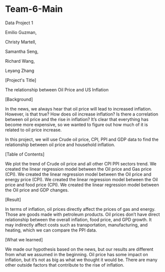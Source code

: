 # Team-6-Main
Data Project 1

Emilio Guzman,

Christy Martell,

Samantha Seng,

Richard Wang,

Leyang Zhang

[Project's Title] 

The relationship between Oil Price and US Inflation

[Background]

In the news, we always hear that oil price will lead to increased inflation. However, is that true? How does oil increase inflation? Is there a correlation between oil price and the rise in inflation? It’s clear that everything has become more expensive, so we wanted to figure out how much of it is related to oil price increase.

In this project, we will use Crude oil price, CPI, PPI and GDP data to find the relationship between oil price and household inflation. 

[Table of Contents]

We plot the trend of Crude oil price and all other CPI PPI sectors trend. 
We created the linear regression model between the Oil price and Gas price (CPI).
We created the linear regression model between the Oil price and energy price (CPI).
We created the linear regression model between the Oil price and food price (CPI).
We created the linear regression model between the Oil price and GDP changes. 

[Result]

In terms of inflation, oil prices directly affect the prices of gas and energy. Those are goods made with petroleum products. Oil prices don’t have direct relationship between the overall inflation, food price, and GPD growth. It may indirectly affect costs such as transportation, manufacturing, and heating, which we can compare the PPI data. 

[What we learned]

We made our hypothesis based on the news, but our results are different from what we assumed in the beginning. Oil price has some impact on inflation, but it’s not as big as what we thought it would be. There are many other outside factors that contribute to the rise of inflation.
